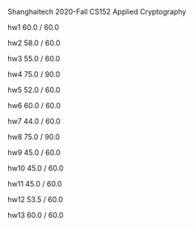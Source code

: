 Shanghaitech 2020-Fall CS152 Applied Cryptography

hw1	60.0 / 60.0

hw2	58.0 / 60.0

hw3	55.0 / 60.0

hw4	75.0 / 90.0

hw5	52.0 / 60.0

hw6	60.0 / 60.0

hw7	44.0 / 60.0

hw8	75.0 / 90.0

hw9	45.0 / 60.0

hw10	45.0 / 60.0

hw11	45.0 / 60.0

hw12	53.5 / 60.0

hw13	60.0 / 60.0
